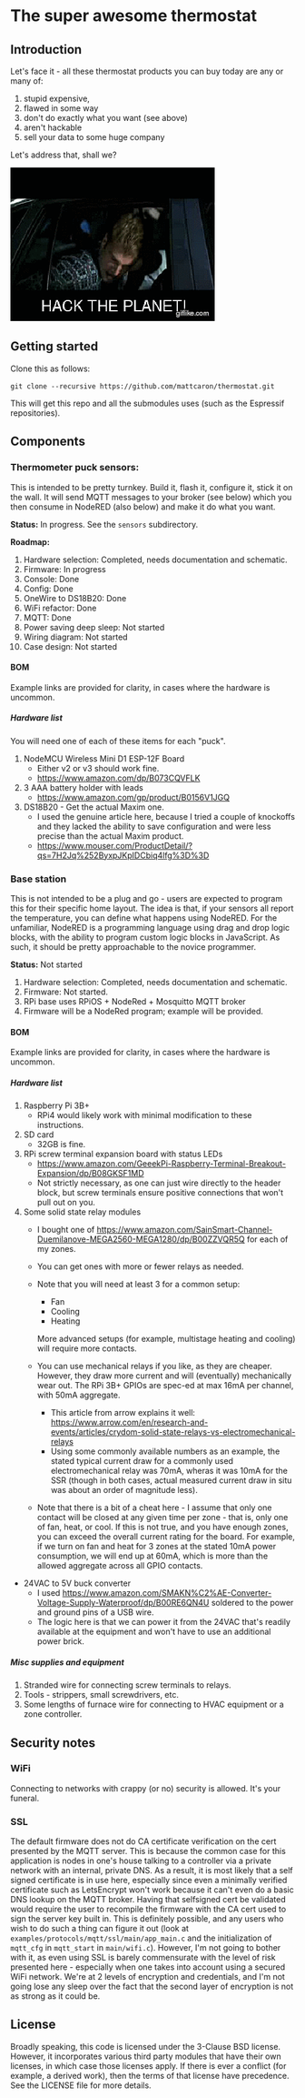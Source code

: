 # The super awesome thermostat

## Introduction

Let's face it - all these thermostat products you can buy today are any or many of:
1. stupid expensive,
1. flawed in some way
1. don't do exactly what you want (see above)
1. aren't hackable
1. sell your data to some huge company

Let's address that, shall we?

![HACK THE PLANET!!!](./hack-the-planet.gif)

## Getting started

Clone this as follows:

```
git clone --recursive https://github.com/mattcaron/thermostat.git
```

This will get this repo and all the submodules uses (such as the Espressif repositories).

## Components

### Thermometer puck sensors:

This is intended to be pretty turnkey. Build it, flash it, configure it,
stick it on the wall. It will send MQTT messages to your broker (see below)
which you then consume in NodeRED (also below) and make it do what you want.

**Status:** In progress. See the `sensors` subdirectory.

**Roadmap:**
1. Hardware selection: Completed, needs documentation and schematic.
1. Firmware: In progress
  1. Console: Done
  1. Config: Done
  1. OneWire to DS18B20: Done
  1. WiFi refactor: Done
  1. MQTT: Done
  1. Power saving deep sleep: Not started
1. Wiring diagram: Not started
1. Case design: Not started

#### BOM

Example links are provided for clarity, in cases where the hardware is uncommon.

##### Hardware list

You will need one of each of these items for each "puck".

1. NodeMCU Wireless Mini D1 ESP-12F Board
   * Either v2 or v3 should work fine.
   * https://www.amazon.com/dp/B073CQVFLK
1. 3 AAA battery holder with leads
   * https://www.amazon.com/gp/product/B0156V1JGQ
1. DS18B20 - Get the actual Maxim one.
   * I used the genuine article here, because I tried a couple of knockoffs and
    they lacked the ability to save configuration and were less precise than the
    actual Maxim product.
   * https://www.mouser.com/ProductDetail/?qs=7H2Jq%252ByxpJKpIDCbiq4lfg%3D%3D

### Base station

This is not intended to be a plug and go - users are expected
to program this for their specific home layout. The idea is that, if your
sensors all report the temperature, you can define what happens using
NodeRED. For the unfamiliar, NodeRED is a programming language using drag and
drop logic blocks, with the ability to program custom logic blocks in
JavaScript. As such, it should be pretty approachable to the novice
programmer.

**Status:** Not started

1. Hardware selection: Completed, needs documentation and schematic.
1. Firmware: Not started.
  1. RPi base uses RPiOS + NodeRed + Mosquitto MQTT broker
  1. Firmware will be a NodeRed program; example will be provided.

#### BOM

Example links are provided for clarity, in cases where the hardware is uncommon.

##### Hardware list

1. Raspberry Pi 3B+
   * RPi4 would likely work with minimal modification to these
   instructions.
1. SD card 
   * 32GB is fine.
1. RPi screw terminal expansion board with status LEDs
   * https://www.amazon.com/GeeekPi-Raspberry-Terminal-Breakout-Expansion/dp/B08GKSF1MD
   * Not strictly necessary, as one can just wire directly to the header block,
     but screw terminals ensure positive connections that won't pull out on you.
1. Some solid state relay modules
   * I bought one of
     https://www.amazon.com/SainSmart-Channel-Duemilanove-MEGA2560-MEGA1280/dp/B00ZZVQR5Q
     for each of my zones.
   * You can get ones with more or fewer relays as needed.
   * Note that you will need at least 3 for a common setup:
     * Fan
     * Cooling
     * Heating

     More advanced setups (for example, multistage heating and cooling) will
     require more contacts.
   * You can use mechanical relays if you like, as they are cheaper. However,
     they draw more current and will (eventually) mechanically wear out. The RPi
     3B+ GPIOs are spec-ed at max 16mA per channel, with 50mA aggregate.
       * This article from arrow explains it well:
         https://www.arrow.com/en/research-and-events/articles/crydom-solid-state-relays-vs-electromechanical-relays
       * Using some commonly available numbers as an example, the stated typical
         current draw for a commonly used electromechanical relay was 70mA,
         wheras it was 10mA for the SSR (though in both cases, actual measured
         current draw in situ was about an order of magnitude less).
   * Note that there is a bit of a cheat here - I assume that only one
     contact will be closed at any given time per zone - that is, only one of
     fan, heat, or cool. If this is not true, and you have enough zones, you can
     exceed the overall current rating for the board. For example, if we turn on
     fan and heat for 3 zones at the stated 10mA power consumption, we will end
     up at 60mA, which is more than the allowed aggregate across all GPIO
     contacts.
  * 24VAC to 5V buck converter
    * I used
      https://www.amazon.com/SMAKN%C2%AE-Converter-Voltage-Supply-Waterproof/dp/B00RE6QN4U
      soldered to the power and ground pins of a USB wire.
    * The logic here is that we can power it from the 24VAC that's readily
      available at the equipment and won't have to use an additional power brick.

##### Misc supplies and equipment

1. Stranded wire for connecting screw terminals to relays.
1. Tools - strippers, small screwdrivers, etc.
1. Some lengths of furnace wire for connecting to HVAC equipment or a zone controller.

## Security notes

### WiFi

Connecting to networks with crappy (or no) security is allowed. It's your
funeral.

### SSL

The default firmware does not do CA certificate verification on the cert
presented by the MQTT server. This is because the common case for this
application is nodes in one's house talking to a controller via a private
network with an internal, private DNS. As a result, it is most likely that a
self signed certificate is in use here, especially since even a minimally
verified certificate such as LetsEncrypt won't work because it can't even do a
basic DNS lookup on the MQTT broker. Having that selfsigned cert be validated
would require the user to recompile the firmware with the CA cert used to sign
the server key built in. This is definitely possible, and any users who wish to
do such a thing can figure it out (look at
`examples/protocols/mqtt/ssl/main/app_main.c` and the initialization of
`mqtt_cfg` in `mqtt_start` in `main/wifi.c`). However, I'm not going to bother
with it, as even using SSL is barely commensurate with the level of risk
presented here - especially when one takes into account using a secured WiFi
network. We're at 2 levels of encryption and credentials, and I'm not going lose
any sleep over the fact that the second layer of encryption is not as strong as
it could be.

## License

Broadly speaking, this code is licensed under the 3-Clause BSD license.
However, it incorporates various third party modules that have their own licenses, in which case those licenses apply. If there is ever a conflict (for example, a derived work), then the terms of that license have precedence. See the LICENSE file for more details.
